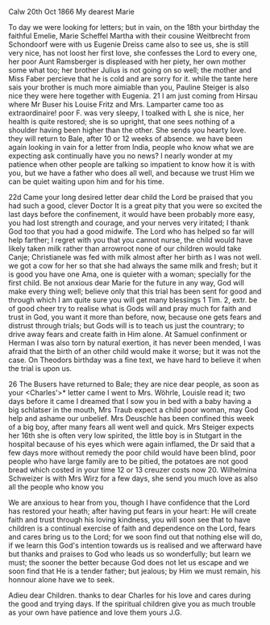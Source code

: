  Calw 20th Oct 1866
My dearest Marie

To day we were looking for letters; but in vain, on the 18th your birthday the faithful Emelie, Marie Scheffel Martha with their cousine Weitbrecht from Schondoorf were with us Eugenie Dreiss came also to see us, she is still very nice, has not loost her first love, she confesses the Lord to every one, her poor Aunt Ramsberger is displeased with her piety, her own mother some what too; her brother Julius is not going on so well; the mother and Miss Faber percieve that he is cold and are sorry for it. while the tante here sais your brother is much more aimiable than you, Pauline Steiger is also nice they were here together with Eugenia. 21 I am just coming from Hirsau where Mr Buser his Louise Fritz and Mrs. Lamparter came too as extraordinaire! poor F. was very sleepy, I toalked with L she is nice, her health is quite restored; she is so upright, that one sees nothing of a shoulder having been higher than the other. She sends you hearty love. they will return to Bale, after 10 or 12 weeks of absence. we have been again looking in vain for a letter from India, people who know what we are expecting ask continually have you no news? I nearly wonder at my patience when other people are talking so impatient to know how it is with you, but we have a father who does all well, and because we trust Him we can be quiet waiting upon him and for his time.

22d Came your long desired letter dear child the Lord be praised that you had such a good, clever Doctor It is a great pity that you were so excited the last days before the confinement, it would have been probably more easy, you had lost strength and courage, and your nerves very iritated; I thank God too that you had a good midwife. The Lord who has helped so far will help farther; I regret with you that you cannot nurse, the child would have likely taken milk rather than arrowroot none of our children would take Canje; Christianele was fed with milk almost after her birth as I was not well. we got a cow for her so that she had always the same milk and fresh; but it is good you have one Ama, one is quieter with a woman; specially for the first child. Be not anxious dear Marie for the future in any way, God will make every thing well; believe only that this trial has been sent for good and through which I am quite sure you will get many blessings 1 Tim. 2, extr. be of good cheer try to realise what is Gods will and pray much for faith and trust in God, you want it more than before, now, because one gets fears and distrust through trials; but Gods will is to teach us just the countrary; to drive away fears and create faith in Him alone. At Samuel confinment or Herman I was also torn by natural exertion, it has never been mended, I was afraid that the birth of an other child would make it worse; but it was not the case. On Theodors birthday was a fine text, we have hard to believe it when the trial is upon us.

26 The Busers have returned to Bale; they are nice dear people, as soon as your <Charles'>* letter came I went to Mrs. Wöhrle, Louisle read it; two days before it came I dreamed that I sow you in bed with a baby having a big schlatser in the mouth, Mrs Traub expect a child poor woman, may God help and ashame our unbelief. Mrs Deuschle has been confined this week of a big boy, after many fears all went well and quick. Mrs Steiger expects her 16th she is often very low spirited, the little boy is in Stutgart in the hospital because of his eyes which were again inflamed, the Dr said that a few days more without remedy the poor child would have been blind, poor people who have large family are to be pitied, the potatoes are not good bread which costed in your time 12 or 13 creuzer costs now 20. Wilhelmina Schweizer is with Mrs Wirz for a few days, she send you much love as also all the people who know you

We are anxious to hear from you, though I have confidence that the Lord has restored your heath; after having put fears in your heart: He will create faith and trust through his loving kindness, you will soon see that to have children is a continual exercise of faith and dependence on the Lord, fears and cares bring us to the Lord; for we soon find out that nothing else will do, if we learn this God's intention towards us is realised and we afterward have but thanks and praises to God who leads us so wonderfully; but learn we must; the sooner the better because God does not let us escape and we soon find that He is a tender father; but jealous; by Him we must remain, his honnour alone have we to seek.

Adieu dear Children. thanks to dear Charles for his love and cares during the good and trying days. If the spiritual children give you as much trouble as your own have patience and love them
 yours J.G.
